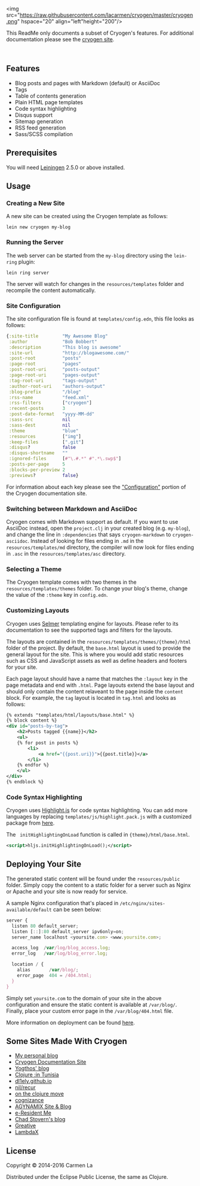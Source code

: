 <img src="https://raw.githubusercontent.com/lacarmen/cryogen/master/cryogen.png"
 hspace="20" align="left"height="200"/>

This ReadMe only documents a subset of Cryogen's features. For additional documentation please see the [cryogen site](http://cryogenweb.org).

```


```

## Features

* Blog posts and pages with Markdown (default) or AsciiDoc
* Tags
* Table of contents generation
* Plain HTML page templates
* Code syntax highlighting
* Disqus support
* Sitemap generation
* RSS feed generation
* Sass/SCSS compilation

## Prerequisites

You will need [Leiningen][1] 2.5.0 or above installed.

[1]: https://github.com/technomancy/leiningen

## Usage

### Creating a New Site

A new site can be created using the Cryogen template as follows:

```
lein new cryogen my-blog
```

### Running the Server

The web server can be started from the `my-blog` directory using the `lein-ring` plugin:

```
lein ring server
```

The server will watch for changes in the `resources/templates` folder and recompile the content automatically.

### Site Configuration

The site configuration file is found at `templates/config.edn`, this file looks as follows:

```clojure
{:site-title         "My Awesome Blog"
 :author             "Bob Bobbert"
 :description        "This blog is awesome"
 :site-url           "http://blogawesome.com/"
 :post-root          "posts"
 :page-root          "pages"
 :post-root-uri      "posts-output"
 :page-root-uri      "pages-output"
 :tag-root-uri       "tags-output"
 :author-root-uri    "authors-output"
 :blog-prefix        "/blog"
 :rss-name           "feed.xml"
 :rss-filters        ["cryogen"]
 :recent-posts       3
 :post-date-format   "yyyy-MM-dd"
 :sass-src           nil
 :sass-dest          nil
 :theme              "blue"
 :resources          ["img"]
 :keep-files         [".git"]
 :disqus?            false
 :disqus-shortname   ""
 :ignored-files      [#"\.#.*" #".*\.swp$"]
 :posts-per-page     5
 :blocks-per-preview 2
 :previews?          false}
```

For information about each key please see the ["Configuration"](http://cryogenweb.org/docs/configuration.html) portion of the Cryogen documentation site.

### Switching between Markdown and AsciiDoc

Cryogen comes with Markdown support as default. If you want to use AsciiDoc instead, open the `project.clj` in your created blog (e.g. `my-blog`), and change the line in `:dependencies` that says `cryogen-markdown` to `cryogen-asciidoc`.
Instead of looking for files ending in `.md` in the `resources/templates/md` directory, the compiler will now look for files ending in `.asc` in the `resources/templates/asc` directory.

### Selecting a Theme

The Cryogen template comes with two themes in the `resources/templates/themes` folder. To change your blog's theme, change the value of the `:theme` key in `config.edn`.

### Customizing Layouts

Cryogen uses [Selmer](https://github.com/yogthos/Selmer) templating engine for layouts. Please refer to its documentation
to see the supported tags and filters for the layouts.

The layouts are contained in the `resources/templates/themes/{theme}/html` folder of the project. By default, the `base.html` layout is used to provide the general layout for the site. This is where you would add static resources such as CSS and JavaScript
assets as well as define headers and footers for your site.

Each page layout should have a name that matches the `:layout` key in the page metadata and end with `.html`. Page layouts extend the base layout and should only contain the content relaveant to the page inside the `content` block.
For example, the `tag` layout is located in `tag.html` and looks as follows:

```xml
{% extends "templates/html/layouts/base.html" %}
{% block content %}
<div id="posts-by-tag">
    <h2>Posts tagged {{name}}</h2>
    <ul>
    {% for post in posts %}
        <li>
            <a href="{{post.uri}}">{{post.title}}</a>
        </li>
    {% endfor %}
    </ul>
</div>
{% endblock %}
```

### Code Syntax Highlighting

Cryogen uses [Highlight.js](https://highlightjs.org/) for code syntax highlighting. You can add more languages by replacing `templates/js/highlight.pack.js` with a customized package from [here](https://highlightjs.org/download/).

The ` initHighlightingOnLoad` function is called in `{theme}/html/base.html`.

```xml
<script>hljs.initHighlightingOnLoad();</script>
```

## Deploying Your Site

The generated static content will be found under the `resources/public` folder. Simply copy the content to a static
folder for a server such as Nginx or Apache and your site is now ready for service.

A sample Nginx configuration that's placed in `/etc/nginx/sites-available/default` can be seen below:

```javascript
server {
  listen 80 default_server;
  listen [::]:80 default_server ipv6only=on;
  server_name localhost <yoursite.com> <www.yoursite.com>;

  access_log  /var/log/blog_access.log;
  error_log   /var/log/blog_error.log;

  location / {
    alias       /var/blog/;
    error_page  404 = /404.html;
  }
}
```

Simply set `yoursite.com` to the domain of your site in the above configuration and
ensure the static content is available at `/var/blog/`. Finally, place your custom error page
in the `/var/blog/404.html` file.

More information on deployment can be found [here](http://cryogenweb.org/docs/deploying-to-github-pages.html).

## Some Sites Made With Cryogen

* [My personal blog](http://carmenla.me/blog/index.html)
* [Cryogen Documentation Site](http://cryogenweb.org)
* [Yogthos' blog](http://yogthos.net/)
* [Clojure :in Tunisia](http://www.clojure.tn)
* [dl1ely.github.io](http://dl1ely.github.io)
* [nil/recur](http://jonase.github.io/nil-recur)
* [on the clojure move](http://tangrammer.github.io/)
* [cognizance](http://blog.jethrokuan.com/)
* [AGYNAMIX Site & Blog](http://www.agynamix.de)
* [e-Resident Me](http://eresident.me)
* [Chad Stovern's blog](http://www.chadstovern.com)
* [Greative](https://greative.jp/)
* [LambdaX](http://lambdax.io/blog/)

## License

Copyright © 2014-2016 Carmen La

Distributed under the Eclipse Public License, the same as Clojure.
